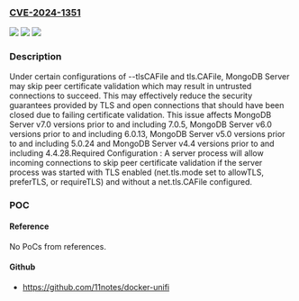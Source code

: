 ### [CVE-2024-1351](https://cve.mitre.org/cgi-bin/cvename.cgi?name=CVE-2024-1351)
![](https://img.shields.io/static/v1?label=Product&message=MongoDB%20Server&color=blue)
![](https://img.shields.io/static/v1?label=Version&message=7.0%3C%3D%207.0.5%20&color=brighgreen)
![](https://img.shields.io/static/v1?label=Vulnerability&message=CWE-295%3A%20Improper%20Certificate%20Validation&color=brighgreen)

### Description

Under certain configurations of --tlsCAFile and tls.CAFile, MongoDB Server may skip peer certificate validation which may result in untrusted connections to succeed. This may effectively reduce the security guarantees provided by TLS and open connections  that should have been closed due to failing certificate validation. This issue affects MongoDB Server v7.0 versions prior to and including 7.0.5, MongoDB Server v6.0 versions prior to and including 6.0.13, MongoDB Server v5.0 versions prior to and including 5.0.24 and MongoDB Server v4.4 versions prior to and including 4.4.28.Required Configuration : A server process will allow incoming connections to skip peer certificate validation if the server process was started with TLS enabled (net.tls.mode set to allowTLS, preferTLS, or requireTLS) and without a net.tls.CAFile configured.

### POC

#### Reference
No PoCs from references.

#### Github
- https://github.com/11notes/docker-unifi

